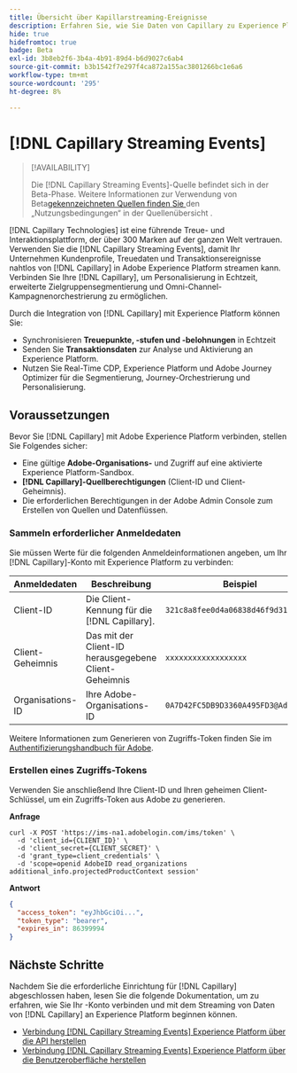 ```yaml
---
title: Übersicht über Kapillarstreaming-Ereignisse
description: Erfahren Sie, wie Sie Daten von Capillary zu Experience Platform streamen.
hide: true
hidefromtoc: true
badge: Beta
exl-id: 3b8eb2f6-3b4a-4b91-89d4-b6d9027c6ab4
source-git-commit: b3b1542f7e297f4ca872a155ac3801266bc1e6a6
workflow-type: tm+mt
source-wordcount: '295'
ht-degree: 8%

---
```


# [!DNL Capillary Streaming Events]

>[!AVAILABILITY]
>
>Die [!DNL Capillary Streaming Events]-Quelle befindet sich in der Beta-Phase. Weitere Informationen zur Verwendung von Beta[gekennzeichneten Quellen finden Sie ](../../home.md#terms-and-conditions) den „Nutzungsbedingungen“ in der Quellenübersicht .

[!DNL Capillary Technologies] ist eine führende Treue- und Interaktionsplattform, der über 300 Marken auf der ganzen Welt vertrauen. Verwenden Sie die [!DNL Capillary Streaming Events], damit Ihr Unternehmen Kundenprofile, Treuedaten und Transaktionsereignisse nahtlos von [!DNL Capillary] in Adobe Experience Platform streamen kann. Verbinden Sie Ihre [!DNL Capillary], um Personalisierung in Echtzeit, erweiterte Zielgruppensegmentierung und Omni-Channel-Kampagnenorchestrierung zu ermöglichen.

Durch die Integration von [!DNL Capillary] mit Experience Platform können Sie:

* Synchronisieren **Treuepunkte, -stufen und -belohnungen** in Echtzeit
* Senden Sie **Transaktionsdaten** zur Analyse und Aktivierung an Experience Platform.
* Nutzen Sie Real-Time CDP, Experience Platform und Adobe Journey Optimizer für die Segmentierung, Journey-Orchestrierung und Personalisierung.

## Voraussetzungen

Bevor Sie [!DNL Capillary] mit Adobe Experience Platform verbinden, stellen Sie Folgendes sicher:

* Eine gültige **Adobe-Organisations-** und Zugriff auf eine aktivierte Experience Platform-Sandbox.
* **[!DNL Capillary]-Quellberechtigungen** (Client-ID und Client-Geheimnis).
* Die erforderlichen Berechtigungen in der Adobe Admin Console zum Erstellen von Quellen und Datenflüssen.

### Sammeln erforderlicher Anmeldedaten

Sie müssen Werte für die folgenden Anmeldeinformationen angeben, um Ihr [!DNL Capillary]-Konto mit Experience Platform zu verbinden:

| Anmeldedaten | Beschreibung | Beispiel |
| --- | --- | --- |
| Client-ID | Die Client-Kennung für die [!DNL Capillary]. | `321c8a8fee0d4a06838d46f9d3109e8a` |
| Client-Geheimnis | Das mit der Client-ID herausgegebene Client-Geheimnis | `xxxxxxxxxxxxxxxxxx` |
| Organisations-ID | Ihre Adobe-Organisations-ID | `0A7D42FC5DB9D3360A495FD3@AdobeOrg` |

Weitere Informationen zum Generieren von Zugriffs-Token finden Sie im [Authentifizierungshandbuch für Adobe](https://developer.adobe.com/developer-console/docs/guides/authentication/).

### Erstellen eines Zugriffs-Tokens

Verwenden Sie anschließend Ihre Client-ID und Ihren geheimen Client-Schlüssel, um ein Zugriffs-Token aus Adobe zu generieren.

**Anfrage**

```shell
curl -X POST 'https://ims-na1.adobelogin.com/ims/token' \
  -d 'client_id={CLIENT_ID}' \
  -d 'client_secret={CLIENT_SECRET}' \
  -d 'grant_type=client_credentials' \
  -d 'scope=openid AdobeID read_organizations additional_info.projectedProductContext session'
```

**Antwort**

```json
{
  "access_token": "eyJhbGciOi...",
  "token_type": "bearer",
  "expires_in": 86399994
}
```

## Nächste Schritte

Nachdem Sie die erforderliche Einrichtung für [!DNL Capillary] abgeschlossen haben, lesen Sie die folgende Dokumentation, um zu erfahren, wie Sie Ihr -Konto verbinden und mit dem Streaming von Daten von [!DNL Capillary] an Experience Platform beginnen können.

* [Verbindung  [!DNL Capillary Streaming Events]  Experience Platform über die API herstellen](../../tutorials/api/create/loyalty/capillary.md)
* [Verbindung  [!DNL Capillary Streaming Events]  Experience Platform über die Benutzeroberfläche herstellen](../../tutorials/ui/create/loyalty/capillary.md)
